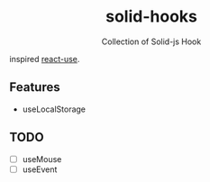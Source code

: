 <h1 style="text-align: center">solid-hooks</h1>

<div style="text-align: center">Collection of Solid-js Hook</div>


inspired [react-use](https://github.com/streamich/react-use).

## Features

- useLocalStorage


## TODO

- [ ] useMouse
- [ ] useEvent